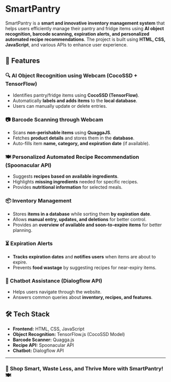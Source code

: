 # SmartPantry

SmartPantry is a **smart and innovative inventory management system** that helps users efficiently manage their pantry and fridge items using **AI object recognition, barcode scanning, expiration alerts, and personalized automated recipe recommendations**. The project is built using **HTML, CSS, JavaScript**, and various APIs to enhance user experience.

## 🚀 Features

### 🔍 AI Object Recognition using Webcam (CocoSSD + TensorFlow)
- Identifies pantry/fridge items using **CocoSSD (TensorFlow)**.
- Automatically **labels and adds items** to the **local database**.
- Users can manually update or delete entries.

### 📷 Barcode Scanning through Webcam
- Scans **non-perishable items** using **QuaggaJS**.
- Fetches **product details** and stores them in the **database**.
- Auto-fills item **name, category, and expiration date** (if available).

### 🍽️ Personalized Automated Recipe Recommendation (Spoonacular API)
- Suggests **recipes based on available ingredients**.
- Highlights **missing ingredients** needed for specific recipes.
- Provides **nutritional information** for selected meals.

### 📦 Inventory Management
- Stores **items in a database** while sorting them **by expiration date**.
- Allows **manual entry, updates, and deletions** for better control.
- Provides an **overview of available and soon-to-expire items** for better planning.

### ⏳ Expiration Alerts
- **Tracks expiration dates** and **notifies users** when items are about to expire.
- Prevents **food wastage** by suggesting recipes for near-expiry items.

### 🤖 Chatbot Assistance (Dialogflow API)
- Helps users navigate through the website.
- Answers common queries about **inventory, recipes, and features**.

## 🛠️ Tech Stack
- **Frontend:** HTML, CSS, JavaScript
- **Object Recognition:** TensorFlow.js (CocoSSD Model)
- **Barcode Scanner:** Quagga.js 
- **Recipe API:** Spoonacular API
- **Chatbot:** Dialogflow API

---

### 🌟 Shop Smart, Waste Less, and Thrive More with SmartPantry! 🍽️
